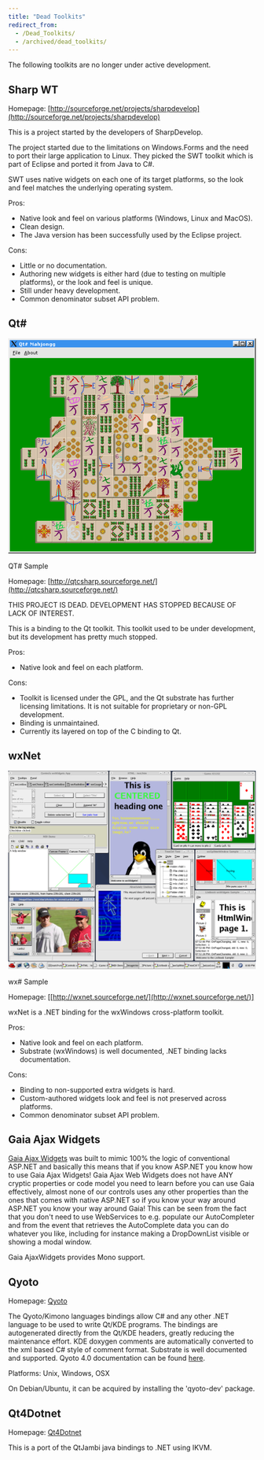 ```yaml
---
title: "Dead Toolkits"
redirect_from:
  - /Dead_Toolkits/
  - /archived/dead_toolkits/
---
```


The following toolkits are no longer under active development.

Sharp WT
--------

Homepage: [http://sourceforge.net/projects/sharpdevelop](http://sourceforge.net/projects/sharpdevelop)

This is a project started by the developers of SharpDevelop.

The project started due to the limitations on Windows.Forms and the need to port their large application to Linux. They picked the SWT toolkit which is part of Eclipse and ported it from Java to C#.

SWT uses native widgets on each one of its target platforms, so the look and feel matches the underlying operating system.

Pros:

-   Native look and feel on various platforms (Windows, Linux and MacOS).
-   Clean design.
-   The Java version has been successfully used by the Eclipse project.

Cons:

-   Little or no documentation.
-   Authoring new widgets is either hard (due to testing on multiple platforms), or the look and feel is unique.
-   Still under heavy development.
-   Common denominator subset API problem.

Qt#
---

[![Mahjongg-0.6-window.png](/archived/images/9/91/Mahjongg-0.6-window.png)](/archived/images/9/91/Mahjongg-0.6-window.png)

QT# Sample

Homepage: [http://qtcsharp.sourceforge.net/](http://qtcsharp.sourceforge.net/)

THIS PROJECT IS DEAD. DEVELOPMENT HAS STOPPED BECAUSE OF LACK OF INTEREST.

This is a binding to the Qt toolkit. This toolkit used to be under development, but its development has pretty much stopped.

Pros:

-   Native look and feel on each platform.

Cons:

-   Toolkit is licensed under the GPL, and the Qt substrate has further licensing limitations. It is not suitable for proprietary or non-GPL development.
-   Binding is unmaintained.
-   Currently its layered on top of the C binding to Qt.

wxNet
-----

[![Linux-05.png](/archived/images/c/cf/Linux-05.png)](/archived/images/c/cf/Linux-05.png)

wx# Sample

Homepage: [[http://wxnet.sourceforge.net/](http://wxnet.sourceforge.net/)]

wxNet is a .NET binding for the wxWindows cross-platform toolkit.

Pros:

-   Native look and feel on each platform.
-   Substrate (wxWindows) is well documented, .NET binding lacks documentation.

Cons:

-   Binding to non-supported extra widgets is hard.
-   Custom-authored widgets look and feel is not preserved across platforms.
-   Common denominator subset API problem.

Gaia Ajax Widgets
-----------------

[Gaia Ajax Widgets](http://ajaxwidgets.com/more/about_gaia_ajax_framework/mono_support.aa) was built to mimic 100% the logic of conventional ASP.NET and basically this means that if you know ASP.NET you know how to use Gaia Ajax Widgets! Gaia Ajax Web Widgets does not have ANY cryptic properties or code model you need to learn before you can use Gaia effectively, almost none of our controls uses any other properties than the ones that comes with native ASP.NET so if you know your way around ASP.NET you know your way around Gaia! This can be seen from the fact that you don't need to use WebServices to e.g. populate our AutoCompleter and from the event that retrieves the AutoComplete data you can do whatever you like, including for instance making a DropDownList visible or showing a modal window.

Gaia AjaxWidgets provides Mono support.

Qyoto
-----

Homepage: [Qyoto](http://techbase.kde.org/Development/Languages/Qyoto)

The Qyoto/Kimono languages bindings allow C# and any other .NET language to be used to write Qt/KDE programs. The bindings are autogenerated directly from the Qt/KDE headers, greatly reducing the maintenance effort. KDE doxygen comments are automatically converted to the xml based C# style of comment format. Substrate is well documented and supported. Qyoto 4.0 documentation can be found [here](http://api.kde.org/qyoto-api/).

Platforms: Unix, Windows, OSX

On Debian/Ubuntu, it can be acquired by installing the 'qyoto-dev' package.

Qt4Dotnet
---------

Homepage: [Qt4Dotnet](http://code.google.com/p/qt4dotnet/)

This is a port of the QtJambi java bindings to .NET using IKVM.
